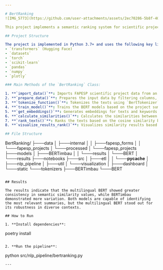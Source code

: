 ```yaml
---

# BertRanking
![IMG_5773](https://github.com/user-attachments/assets/2ec70286-5b8f-40b8-b806-d6930c55fe6f)

This project implements a semantic ranking system for scientific projects using BERT language models. The multilingual BERT and BERTimbau, specialized in Portuguese, were compared to identify which model performs better in semantic similarity tasks.

## Project Structure

The project is implemented in Python 3.7+ and uses the following key libraries:
- `transformers` (Hugging Face)
- `datasets`
- `torch`
- `scikit-learn`
- `pandas`
- `numpy`
- `plotly`

### Main Methods of the `BertRanking` Class:

1. **`import_data()`**: Imports FAPESP scientific project data from an Excel file.
2. **`prepare_data()`**: Prepares the input data by filtering columns, converting dates, and cleaning text.
3. **`tokenize_function()`**: Tokenizes the texts using `BertTokenizer`.
4. **`train_model()`**: Trains the BERT models based on the project summaries.
5. **`get_embeddings()`**: Generates embeddings for texts and keywords.
6. **`calculate_similarities()`**: Calculates the similarities between the texts and queries.
7. **`rank_texts()`**: Ranks the texts based on the cosine similarity between the text and query embeddings.
8. **`visualize_results_rank()`**: Visualizes similarity results based on text ranking, generating scatter plots, distributions, boxplots, and statistical summaries to compare BERT and BERTimbau models.

## File Structure

```
BertRanking/
├───data
│   ├───internal
│   │   ├───fapesp_forms
│   │   └───fapesp_projects
│   └───processed
│       └───fapesp_projects
├───models
│   ├───BERTimbau
│   │   └───results
│   └───BERT
│       └───results
├───notebooks
├───src
│   ├───etl
│   │   └───__pycache__
│   ├───nlp_pipeline
│   ├───util
│   └───visualization
│       ├───dashboard
│       └───static
└───tokenizers
    ├───BERTimbau
    └───BERT
```

## Results

The results indicate that the multilingual BERT showed greater consistency in semantic similarity values, while BERTimbau demonstrated more variation. Both models are capable of identifying the most relevant summaries, but the multilingual BERT stood out for its robustness in diverse contexts.

## How to Run

1. **Install dependencies**:
   ```
   poetry install
   ```

2. **Run the pipeline**:
   ```
   python src/nlp_pipeline/bertranking.py
   ```
---
```

